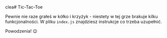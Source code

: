 clea# Tic-Tac-Toe

Pewnie nie raze grałeś w kółko i krzyżyk - niestety w tej grze brakuje kilku funkcjonalności. W pliku `index.js` znajdziesz instrukcje co trzeba uzupełnić.

Powodzenia! 😉
